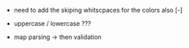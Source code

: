 - need to add the skiping whitscpaces for the colors also [-]

- uppercase / lowercase ??? 

- map parsing -> then validation 